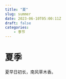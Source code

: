 ```yaml
---
title: "夏"
slug: summer
date: 2023-06-10T05:00:11Z
draft: false
categories:
    - 季节
---
```


# 夏季

夏早日初长，南风草木香。